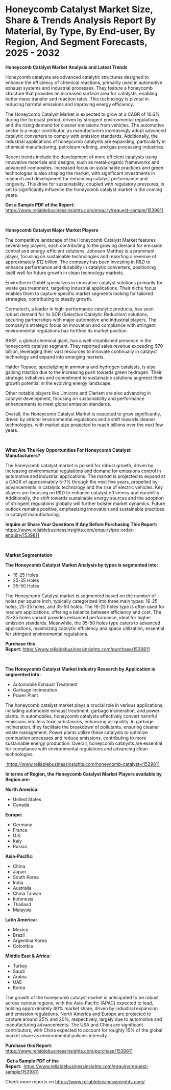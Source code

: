 <p><h1>Honeycomb Catalyst Market Size, Share & Trends Analysis Report By Material, By Type, By End-user, By Region, And Segment Forecasts, 2025 - 2032</h1></p><p><strong>Honeycomb Catalyst Market Analysis and Latest Trends</strong></p>
<p><p>Honeycomb catalysts are advanced catalytic structures designed to enhance the efficiency of chemical reactions, primarily used in automotive exhaust systems and industrial processes. They feature a honeycomb structure that provides an increased surface area for catalysts, enabling better mass transfer and reaction rates. This technology is pivotal in reducing harmful emissions and improving energy efficiency.</p><p>The Honeycomb Catalyst Market is expected to grow at a CAGR of 10.6% during the forecast period, driven by stringent environmental regulations and the rising demand for cleaner emissions from vehicles. The automotive sector is a major contributor, as manufacturers increasingly adopt advanced catalytic converters to comply with emission standards. Additionally, the industrial applications of honeycomb catalysts are expanding, particularly in chemical manufacturing, petroleum refining, and gas processing industries.</p><p>Recent trends include the development of more efficient catalysts using innovative materials and designs, such as metal-organic frameworks and advanced composites. Increased focus on sustainable practices and green technologies is also shaping the market, with significant investments in research and development for enhancing catalyst performance and longevity. This drive for sustainability, coupled with regulatory pressures, is set to significantly influence the honeycomb catalyst market in the coming years.</p></p>
<p><strong>Get a Sample PDF of the Report:&nbsp;</strong> <a href="https://www.reliablebusinessinsights.com/enquiry/request-sample/1539811?utm_campaign=2198&utm_medium=2&utm_source=Github&utm_content=ia&utm_term=30012025&utm_id=honeycomb-catalyst">https://www.reliablebusinessinsights.com/enquiry/request-sample/1539811</a></p>
<p>&nbsp;</p>
<p><strong>Honeycomb Catalyst Major Market Players</strong></p>
<p><p>The competitive landscape of the Honeycomb Catalyst Market features several key players, each contributing to the growing demand for emission control and energy-efficient solutions. Johnson Matthey is a prominent player, focusing on sustainable technologies and reporting a revenue of approximately $12 billion. The company has been investing in R&D to enhance performance and durability in catalytic converters, positioning itself well for future growth in clean technology markets.</p><p>Envirotherm GmbH specializes in innovative catalyst solutions primarily for waste gas treatment, targeting industrial applications. Their niche focus enables them to capture specific market segments looking for tailored strategies, contributing to steady growth.</p><p>Cormetech, a leader in high-performance catalytic products, has seen robust demand for its SCR (Selective Catalytic Reduction) solutions, securing partnerships with major automotive and industrial players. The company's strategic focus on innovation and compliance with stringent environmental regulations has fortified its market position.</p><p>BASF, a global chemical giant, has a well-established presence in the honeycomb catalyst segment. They reported sales revenue exceeding $70 billion, leveraging their vast resources to innovate continually in catalyst technology and expand into emerging markets.</p><p>Haldor Topsoe, specializing in ammonia and hydrogen catalysts, is also gaining traction due to the increasing push towards green hydrogen. Their strategic initiatives and commitment to sustainable solutions augment their growth potential in the evolving energy landscape.</p><p>Other notable players like Umicore and Clariant are also advancing in catalyst development, focusing on sustainability and performance enhancements to meet global emission standards.</p><p>Overall, the Honeycomb Catalyst Market is expected to grow significantly, driven by stricter environmental regulations and a shift towards cleaner technologies, with market size projected to reach billions over the next few years.</p></p>
<p>&nbsp;</p>
<p><strong>What Are The Key Opportunities For Honeycomb Catalyst Manufacturers?</strong></p>
<p><p>The honeycomb catalyst market is poised for robust growth, driven by increasing environmental regulations and demand for emissions control in automotive and industrial applications. The market is projected to expand at a CAGR of approximately 5-7% through the next five years, propelled by advancements in catalytic technology and the rise of electric vehicles. Key players are focusing on R&D to enhance catalyst efficiency and durability. Additionally, the shift towards sustainable energy sources and the adoption of stringent regulations globally will further bolster market dynamics. Future outlook remains positive, emphasizing innovation and sustainable practices in catalyst manufacturing.</p></p>
<p><strong>Inquire or Share Your Questions If Any Before Purchasing This Report:</strong> <a href="https://www.reliablebusinessinsights.com/enquiry/pre-order-enquiry/1539811?utm_campaign=2198&utm_medium=2&utm_source=Github&utm_content=ia&utm_term=30012025&utm_id=honeycomb-catalyst">https://www.reliablebusinessinsights.com/enquiry/pre-order-enquiry/1539811</a></p>
<p>&nbsp;</p>
<p><strong>Market Segmentation</strong></p>
<p><strong>The Honeycomb Catalyst Market Analysis by types is segmented into:</strong></p>
<p><ul><li>16-25 Holes</li><li>25-35 Holes</li><li>35-50 Holes</li></ul></p>
<p><p>The Honeycomb Catalyst market is segmented based on the number of holes per square inch, typically categorized into three main types: 16-25 holes, 25-35 holes, and 35-50 holes. The 16-25 holes type is often used for medium applications, offering a balance between efficiency and cost. The 25-35 holes variant provides enhanced performance, ideal for higher emission standards. Meanwhile, the 35-50 holes type caters to advanced applications, maximizing catalytic efficiency and space utilization, essential for stringent environmental regulations.</p></p>
<p><strong>Purchase this Report:&nbsp;</strong><a href="https://www.reliablebusinessinsights.com/purchase/1539811?utm_campaign=2198&utm_medium=2&utm_source=Github&utm_content=ia&utm_term=30012025&utm_id=honeycomb-catalyst">https://www.reliablebusinessinsights.com/purchase/1539811</a></p>
<p>&nbsp;</p>
<p><strong>The Honeycomb Catalyst Market Industry Research by Application is segmented into:</strong></p>
<p><ul><li>Automobile Exhaust Treatment</li><li>Garbage Incineration</li><li>Power Plant</li></ul></p>
<p><p>The honeycomb catalyst market plays a crucial role in various applications, including automobile exhaust treatment, garbage incineration, and power plants. In automobiles, honeycomb catalysts effectively convert harmful emissions into less toxic substances, enhancing air quality. In garbage incineration, they facilitate the breakdown of pollutants, ensuring cleaner waste management. Power plants utilize these catalysts to optimize combustion processes and reduce emissions, contributing to more sustainable energy production. Overall, honeycomb catalysts are essential for compliance with environmental regulations and advancing clean technologies.</p></p>
<p><a href="https://www.reliablebusinessinsights.com/honeycomb-catalyst-r1539811?utm_campaign=2198&utm_medium=2&utm_source=Github&utm_content=ia&utm_term=30012025&utm_id=honeycomb-catalyst">&nbsp;https://www.reliablebusinessinsights.com/honeycomb-catalyst-r1539811</a></p>
<p><strong>In terms of Region, the Honeycomb Catalyst Market Players available by Region are:</strong></p>
<p>
    <p> <strong> North America: </strong>
        <ul>
            <li>United States</li>
            <li>Canada</li>
        </ul>
        </p> 
    <p> <strong> Europe: </strong>
        <ul>
            <li>Germany</li>
            <li>France</li>
            <li>U.K.</li>
            <li>Italy</li>
            <li>Russia</li>
        </ul>
        </p> 
    <p> <strong> Asia-Pacific: </strong>
        <ul>
            <li>China</li>
            <li>Japan</li>
            <li>South Korea</li>
            <li>India</li>
            <li>Australia</li>
            <li>China Taiwan</li>
            <li>Indonesia</li>
            <li>Thailand</li>
            <li>Malaysia</li>
        </ul>
        </p> 
    <p> <strong> Latin America: </strong>
        <ul>
            <li>Mexico</li>
            <li>Brazil</li>
            <li>Argentina Korea</li>
            <li>Colombia</li>
        </ul>
        </p> 
    <p> <strong> Middle East & Africa: </strong>
        <ul>
            <li>Turkey</li>
            <li>Saudi</li>
            <li>Arabia</li>
            <li>UAE</li>
            <li>Korea</li>
        </ul>
    </p>
    </p>
<p><p>The growth of the honeycomb catalyst market is anticipated to be robust across various regions, with the Asia-Pacific (APAC) expected to lead, holding approximately 40% market share, driven by industrial expansion and emission regulations. North America and Europe are projected to capture around 25% and 20%, respectively, largely due to automotive and manufacturing advancements. The USA and China are significant contributors, with China expected to account for roughly 15% of the global market share as environmental policies intensify.</p></p>
<p><strong>Purchase this Report: </strong><a href="https://www.reliablebusinessinsights.com/purchase/1539811?utm_campaign=2198&utm_medium=2&utm_source=Github&utm_content=ia&utm_term=30012025&utm_id=honeycomb-catalyst">https://www.reliablebusinessinsights.com/purchase/1539811</a></p>
<p>&nbsp;<strong>Get a Sample PDF of the Report:&nbsp;&nbsp;</strong><a href="https://www.reliablebusinessinsights.com/enquiry/request-sample/1539811?utm_campaign=2198&utm_medium=2&utm_source=Github&utm_content=ia&utm_term=30012025&utm_id=honeycomb-catalyst">https://www.reliablebusinessinsights.com/enquiry/request-sample/1539811</a></p>
<p><strong></strong></p>
<p>Check more reports on <a href="https://www.reliablebusinessinsights.com/?utm_campaign=2198&utm_medium=2&utm_source=Github&utm_content=ia&utm_term=30012025&utm_id=honeycomb-catalyst">https://www.reliablebusinessinsights.com/</a></p>